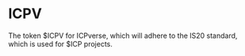 # ICPV
The token $ICPV for ICPverse, which will adhere to the IS20 standard, which is used for $ICP projects.
